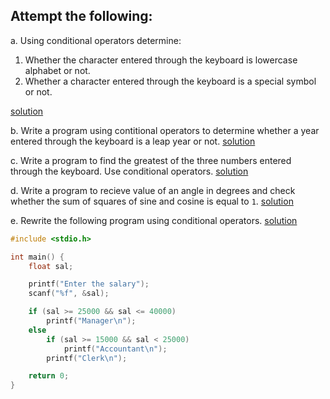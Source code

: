 ## Attempt the following:

a. Using conditional operators determine:
1. Whether the character entered through the keyboard is lowercase alphabet or not.
2. Whether a character entered through the keyboard is a special symbol or not.

[solution](./a.c)

b. Write a program using contitional operators to determine whether a year entered through the keyboard is a leap year or not. [solution](./b.c)

c. Write a program to find the greatest of the three numbers entered through the keyboard. Use conditional operators. [solution](./c.c)

d. Write a program to recieve value of an angle in degrees and check whether the sum of squares of sine and cosine is equal to `1`. [solution](./d.c)

e. Rewrite the following program using conditional operators. [solution](./e.c)
```c
#include <stdio.h>

int main() {
    float sal;

    printf("Enter the salary");
    scanf("%f", &sal);

    if (sal >= 25000 && sal <= 40000)
        printf("Manager\n");
    else
        if (sal >= 15000 && sal < 25000)
            printf("Accountant\n");
        printf("Clerk\n");

    return 0;
}
```
